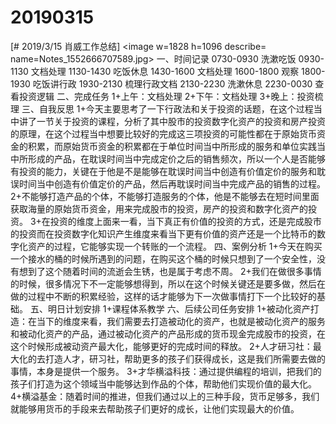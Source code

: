 # 20190315

[# 2019/3/15 肖威工作总结]
<image w=1828 h=1096 describe= name=Notes_1552666707589.jpg>
一、时间记录
0730-0930 洗漱吃饭
0930-1130 文档处理
1130-1430 吃饭休息
1430-1600 文档处理
1600-1800 观察
1800-1930 吃饭讲行政
1930-2130 梳理行政文档
2130-2230 洗漱休息
2230-0030 查看投资逻辑
二、完成任务
1+上午：文档处理
2+下午：文档处理
3+晚上：投资梳理
三、自我反思
1+今天主要思考了一下行政法和关于投资的话题，在这个过程当中讲了一节关于投资的课程，分析了其中股市的投资数字化资产的投资和房产投资的原理，在这个过程当中想要比较好的完成这三项投资的可能性都在于原始货币资金的积累，而原始货币资金的积累都在于单位时间当中所形成的服务和单位实践当中所形成的产品，在耽误时间当中完成定价之后的销售频次，所以一个人是否能够有投资的能力，关键在于他是不是能够在耽误时间当中创造有价值定价的服务和耽误时间当中创造有价值定价的产品，然后再耽误时间当中完成产品的销售的过程。
2+不能够打造产品的个体，不能够打造服务的个体，他是不能够去在短时间里面获取海量的原始货币资金，用来完成股市的投资，房产的投资和数字化资产的投资。
3+在投资的维度上面来一看，当下真正有价值的投资的方式，还是完成股市的投资而在投资数字化知识产生维度来看当下更有价值的资产还是一个比特币的数字化资产的过程，它能够实现一个转账的一个流程。
四、案例分析
1+今天在购买一个接水的桶的时候所遇到的问题，在购买这个桶的时候只想到了一个安全性，没有想到了这个随着时间的流逝会生锈，也是属于考虑不周。
2+我们在做很多事情的时候，很多情况下不一定能够想得到，所以在这个时候关键还是要多做，然后在做的过程中不断的积累经验，这样的话才能够为下一次做事情打下一个比较好的基础。
五、明日计划安排
1+课程体系教学
六、后续公司任务安排
1+被动化资产打造：在当下的维度来看，我们需要去打造被动化的资产，也就是被动化资产的服务和被动化资产的产品，通过被动化资产的产品形成的货币现金完成股市的投资，在这个时候形成被动资产最大化，能够更好的完成时间的释放。
2+人才研习社：最大化的去打造人才，研习社，帮助更多的孩子们获得成长，这是我们所需要去做的事情，本身是提供一个服务。
3+才华横溢科技：通过提供编程的培训，把我们的孩子们打造为这个领域当中能够达到作品的个体，帮助他们实现价值的最大化。
4+横溢基金：随着时间的推进，但我们通过以上的三种手段，货币足够多，我们就能够用货币的手段来去帮助孩子们更好的成长，让他们实现最大的价值。
